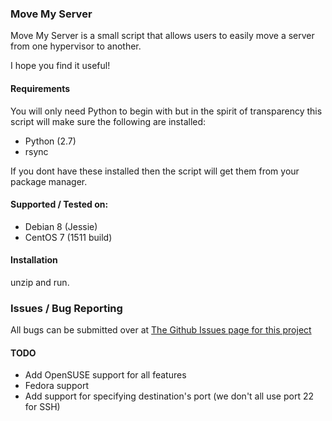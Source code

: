 ### Move My Server

Move My Server is a small script that allows users to easily move a server from one hypervisor to another.

I hope you find it useful!

#### Requirements

You will only need Python to begin with but in the spirit of transparency this script will make sure the following are installed:

- Python (2.7)
- rsync

If you dont have these installed then the script will get them from your package manager.

#### Supported / Tested on:

- Debian 8 (Jessie)
- CentOS 7 (1511 build)

#### Installation
unzip and run.

### Issues / Bug Reporting

All bugs can be submitted over at [The Github Issues page for this project](https://github.com/Deminarcis/move-my-server/issues)

#### TODO
- Add OpenSUSE support for all features
- Fedora support
- Add support for specifying destination's port (we don't all use port 22 for SSH)
